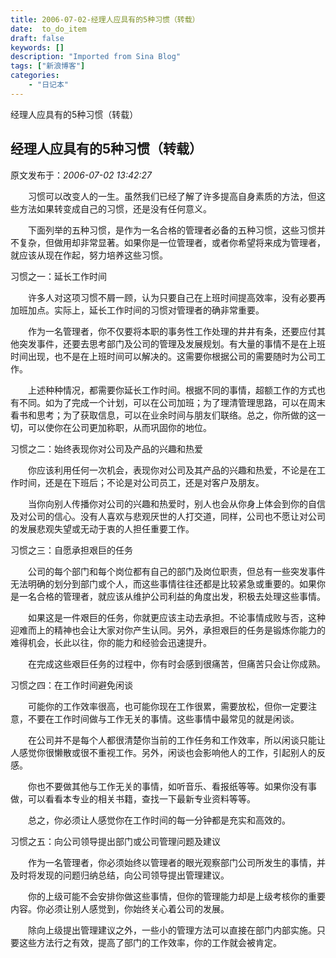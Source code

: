 ```yaml
---
title: 2006-07-02-经理人应具有的5种习惯（转载）
date:  to_do_item
draft: false
keywords: []
description: "Imported from Sina Blog"
tags: ["新浪博客"]
categories: 
    - "日记本"
---
```

经理人应具有的5种习惯（转载）
## 经理人应具有的5种习惯（转载）

 原文发布于：*2006-07-02 13:42:27*

 

 

　　习惯可以改变人的一生。虽然我们已经了解了许多提高自身素质的方法，但这些方法如果转变成自己的习惯，还是没有任何意义。

　　下面列举的五种习惯，是作为一名合格的管理者必备的五种习惯，这些习惯并不复杂，但做用却非常显著。如果你是一位管理者，或者你希望将来成为管理者，就应该从现在作起，努力培养这些习惯。

习惯之一：延长工作时间

　　许多人对这项习惯不屑一顾，认为只要自己在上班时间提高效率，没有必要再加班加点。实际上，延长工作时间的习惯对管理者的确非常重要。

　　作为一名管理者，你不仅要将本职的事务性工作处理的井井有条，还要应付其他突发事件，还要去思考部门及公司的管理及发展规划。有大量的事情不是在上班时间出现，也不是在上班时间可以解决的。这需要你根据公司的需要随时为公司工作。

　　上述种种情况，都需要你延长工作时间。根据不同的事情，超额工作的方式也有不同。如为了完成一个计划，可以在公司加班；为了理清管理思路，可以在周末看书和思考；为了获取信息，可以在业余时间与朋友们联络。总之，你所做的这一切，可以使你在公司更加称职，从而巩固你的地位。

习惯之二：始终表现你对公司及产品的兴趣和热爱

　　你应该利用任何一次机会，表现你对公司及其产品的兴趣和热爱，不论是在工作时间，还是在下班后；不论是对公司员工，还是对客户及朋友。

　　当你向别人传播你对公司的兴趣和热爱时，别人也会从你身上体会到你的自信及对公司的信心。没有人喜欢与悲观厌世的人打交道，同样，公司也不愿让对公司的发展悲观失望或无动于衷的人担任重要工作。　

习惯之三：自愿承担艰巨的任务

　　公司的每个部门和每个岗位都有自己的部门及岗位职责，但总有一些突发事件无法明确的划分到部门或个人，而这些事情往往还都是比较紧急或重要的。如果你是一名合格的管理者，就应该从维护公司利益的角度出发，积极去处理这些事情。

　　如果这是一件艰巨的任务，你就更应该主动去承担。不论事情成败与否，这种迎难而上的精神也会让大家对你产生认同。另外，承担艰巨的任务是锻炼你能力的难得机会，长此以往，你的能力和经验会迅速提升。

　　在完成这些艰巨任务的过程中，你有时会感到很痛苦，但痛苦只会让你成熟。

习惯之四：在工作时间避免闲谈

　　可能你的工作效率很高，也可能你现在工作很累，需要放松，但你一定要注意，不要在工作时间做与工作无关的事情。这些事情中最常见的就是闲谈。

　　在公司并不是每个人都很清楚你当前的工作任务和工作效率，所以闲谈只能让人感觉你很懒散或很不重视工作。另外，闲谈也会影响他人的工作，引起别人的反感。

　　你也不要做其他与工作无关的事情，如听音乐、看报纸等等。如果你没有事做，可以看看本专业的相关书籍，查找一下最新专业资料等等。

　　总之，你必须让人感觉你在工作时间的每一分钟都是充实和高效的。

习惯之五：向公司领导提出部门或公司管理问题及建议

　　作为一名管理者，你必须始终以管理者的眼光观察部门公司所发生的事情，并及时将发现的问题归纳总结，向公司领导提出管理建议。

　　你的上级可能不会安排你做这些事情，但你的管理能力却是上级考核你的重要内容。你必须让别人感觉到，你始终关心着公司的发展。

　　除向上级提出管理建议之外，一些小的管理方法可以直接在部门内部实施。只要这些方法行之有效，提高了部门的工作效率，你的工作就会被肯定。


